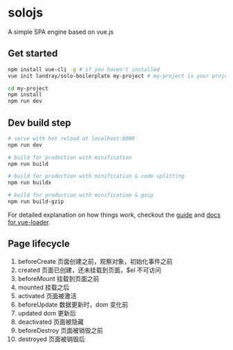 # solojs
A simple SPA engine based on vue.js

## Get started

```bash
npm install vue-cli -g # if you haven't installed
vue init landray/solo-boilerplate my-project # my-project is your project name

cd my-project
npm install
npm run dev
```

## Dev build step

``` bash
# serve with hot reload at localhost:8080
npm run dev

# build for production with minification
npm run build

# build for production with minification & code splitting
npm run buildx

# build for production with minification & gzip
npm run build-gzip
```

For detailed explanation on how things work, checkout the [guide](http://vuejs-templates.github.io/webpack/) and [docs for vue-loader](http://vuejs.github.io/vue-loader).



## Page lifecycle
1. beforeCreate 页面创建之前，观察对象，初始化事件之前
2. created 页面已创建，还未挂载到页面，$el 不可访问
3. beforeMount 挂载到页面之前
4. mounted 挂载之后
5. activated 页面被激活
6. beforeUpdate 数据更新时，dom 变化前
7. updated dom 更新后
8. deactivated 页面被隐藏
9. beforeDestroy 页面被销毁之前
10. destroyed 页面被销毁后


